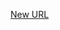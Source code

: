 



[New URL](../file-___home_harshil_Desktop_open-source_palisadoes_talawa_lib_views_after_auth_screens_join_org_after_auth_access_request_screen/)


